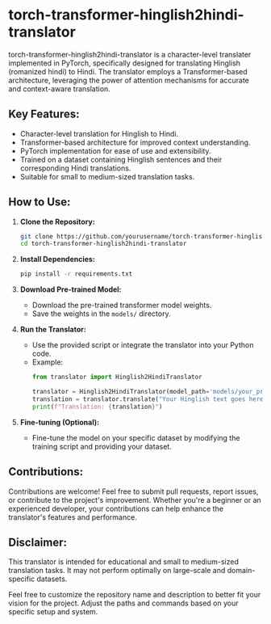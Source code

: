 # torch-transformer-hinglish2hindi-translator
torch-transformer-hinglish2hindi-translator is a character-level translater implemented in PyTorch, specifically designed for translating Hinglish (romanized hindi) to Hindi. The translator employs a Transformer-based architecture, leveraging the power of attention mechanisms for accurate and context-aware translation.

## Key Features:
- Character-level translation for Hinglish to Hindi.
- Transformer-based architecture for improved context understanding.
- PyTorch implementation for ease of use and extensibility.
- Trained on a dataset containing Hinglish sentences and their corresponding Hindi translations.
- Suitable for small to medium-sized translation tasks.

## How to Use:
1. **Clone the Repository:**
   ```bash
   git clone https://github.com/yourusername/torch-transformer-hinglish2hindi-translator.git
   cd torch-transformer-hinglish2hindi-translator
   ```

2. **Install Dependencies:**
   ```bash
   pip install -r requirements.txt
   ```

3. **Download Pre-trained Model:**
   - Download the pre-trained transformer model weights.
   - Save the weights in the `models/` directory.

4. **Run the Translator:**
   - Use the provided script or integrate the translator into your Python code.
   - Example:
     ```python
     from translator import Hinglish2HindiTranslator

     translator = Hinglish2HindiTranslator(model_path='models/your_pretrained_model.pth')
     translation = translator.translate("Your Hinglish text goes here.")
     print(f"Translation: {translation}")
     ```

5. **Fine-tuning (Optional):**
   - Fine-tune the model on your specific dataset by modifying the training script and providing your dataset.

## Contributions:
Contributions are welcome! Feel free to submit pull requests, report issues, or contribute to the project's improvement. Whether you're a beginner or an experienced developer, your contributions can help enhance the translator's features and performance.

## Disclaimer:
This translator is intended for educational and small to medium-sized translation tasks. It may not perform optimally on large-scale and domain-specific datasets.

Feel free to customize the repository name and description to better fit your vision for the project. Adjust the paths and commands based on your specific setup and system.
